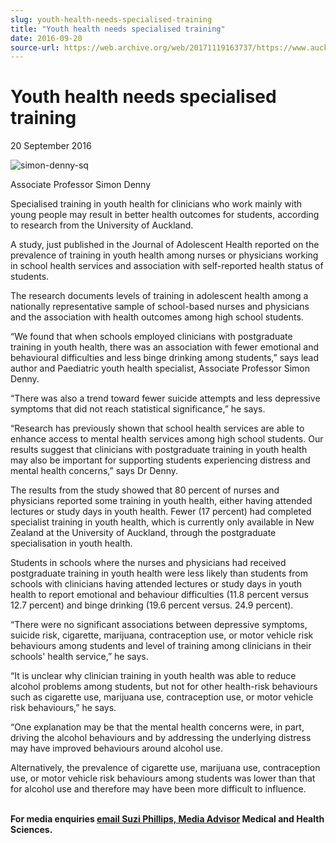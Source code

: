 ```yaml
---
slug: youth-health-needs-specialised-training
title: "Youth health needs specialised training"
date: 2016-09-20
source-url: https://web.archive.org/web/20171119163737/https://www.auckland.ac.nz/en/about/news-events-and-notices/news/news-2016/09/youth-health-needs-specialised-training.html
---
```

Youth health needs specialised training
=======================================

20 September 2016

![simon-denny-sq](https://www.auckland.ac.nz/en/about/news-events-and-notices/news/news-2016/09/youth-health-needs-specialised-training/_jcr_content/par/textimage/image.img.jpg/1474329904064.jpg "simon-denny-sq")

Associate Professor Simon Denny

Specialised training in youth health for clinicians who work mainly with young people may result in better health outcomes for students, according to research from the University of Auckland.

A study, just published in the Journal of Adolescent Health reported on the prevalence of training in youth health among nurses or physicians working in school health services and association with self-reported health status of students.

The research documents levels of training in adolescent health among a nationally representative sample of school-based nurses and physicians and the association with health outcomes among high school students.

“We found that when schools employed clinicians with postgraduate training in youth health, there was an association with fewer emotional and behavioural difficulties and less binge drinking among students,” says lead author and Paediatric youth health specialist, Associate Professor Simon Denny.

“There was also a trend toward fewer suicide attempts and less depressive symptoms that did not reach statistical significance,” he says.

“Research has previously shown that school health services are able to enhance access to mental health services among high school students. Our results suggest that clinicians with postgraduate training in youth health may also be important for supporting students experiencing distress and mental health concerns,” says Dr Denny.

The results from the study showed that 80 percent of nurses and physicians reported some training in youth health, either having attended lectures or study days in youth health. Fewer (17 percent) had completed specialist training in youth health, which is currently only available in New Zealand at the University of Auckland, through the postgraduate specialisation in youth health.

Students in schools where the nurses and physicians had received postgraduate training in youth health were less likely than students from schools with clinicians having attended lectures or study days in youth health to report emotional and behaviour difficulties (11.8 percent versus 12.7 percent) and binge drinking (19.6 percent versus. 24.9 percent).  

“There were no significant associations between depressive symptoms, suicide risk, cigarette, marijuana, contraception use, or motor vehicle risk behaviours among students and level of training among clinicians in their schools' health service,” he says.

“It is unclear why clinician training in youth health was able to reduce alcohol problems among students, but not for other health-risk behaviours such as cigarette use, marijuana use, contraception use, or motor vehicle risk behaviours,” he says.

“One explanation may be that the mental health concerns were, in part, driving the alcohol behaviours and by addressing the underlying distress may have improved behaviours around alcohol use.

Alternatively, the prevalence of cigarette use, marijuana use, contraception use, or motor vehicle risk behaviours among students was lower than that for alcohol use and therefore may have been more difficult to influence.  
 

**For media enquiries [email Suzi Phillips, Media Advisor](mailto:s.phillips@auckland.ac.nz) Medical and Health Sciences.**